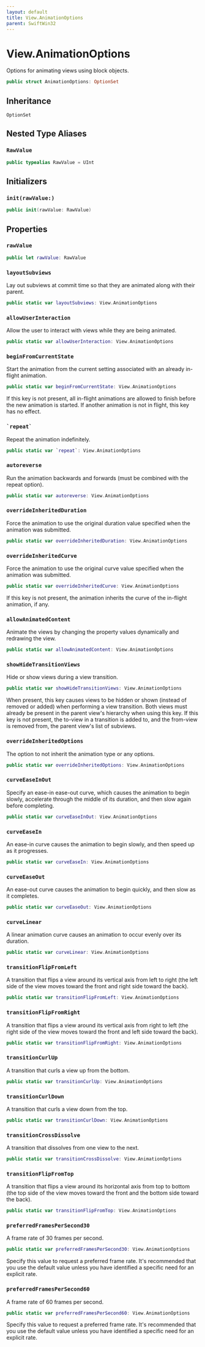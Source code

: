 ```yaml
---
layout: default
title: View.AnimationOptions
parent: SwiftWin32
---
```

# View.AnimationOptions

Options for animating views using block objects.

``` swift
public struct AnimationOptions: OptionSet 
```

## Inheritance

`OptionSet`

## Nested Type Aliases

### `RawValue`

``` swift
public typealias RawValue = UInt
```

## Initializers

### `init(rawValue:)`

``` swift
public init(rawValue: RawValue) 
```

## Properties

### `rawValue`

``` swift
public let rawValue: RawValue
```

### `layoutSubviews`

Lay out subviews at commit time so that they are animated along with their
parent.

``` swift
public static var layoutSubviews: View.AnimationOptions 
```

### `allowUserInteraction`

Allow the user to interact with views while they are being animated.

``` swift
public static var allowUserInteraction: View.AnimationOptions 
```

### `beginFromCurrentState`

Start the animation from the current setting associated with an already
in-flight animation.

``` swift
public static var beginFromCurrentState: View.AnimationOptions 
```

If this key is not present, all in-flight animations are allowed to finish
before the new animation is started. If another animation is not in
flight, this key has no effect.

### `` `repeat` ``

Repeat the animation indefinitely.

``` swift
public static var `repeat`: View.AnimationOptions 
```

### `autoreverse`

Run the animation backwards and forwards (must be combined with the repeat
option).

``` swift
public static var autoreverse: View.AnimationOptions 
```

### `overrideInheritedDuration`

Force the animation to use the original duration value specified when the
animation was submitted.

``` swift
public static var overrideInheritedDuration: View.AnimationOptions 
```

### `overrideInheritedCurve`

Force the animation to use the original curve value specified when the
animation was submitted.

``` swift
public static var overrideInheritedCurve: View.AnimationOptions 
```

If this key is not present, the animation inherits the curve of the
in-flight animation, if any.

### `allowAnimatedContent`

Animate the views by changing the property values dynamically and
redrawing the view.

``` swift
public static var allowAnimatedContent: View.AnimationOptions 
```

### `showHideTransitionViews`

Hide or show views during a view transition.

``` swift
public static var showHideTransitionViews: View.AnimationOptions 
```

When present, this key causes views to be hidden or shown (instead of
removed or added) when performing a view transition. Both views must
already be present in the parent view's hierarchy when using this key. If
this key is not present, the to-view in a transition is added to, and the
from-view is removed from, the parent view's list of subviews.

### `overrideInheritedOptions`

The option to not inherit the animation type or any options.

``` swift
public static var overrideInheritedOptions: View.AnimationOptions 
```

### `curveEaseInOut`

Specify an ease-in ease-out curve, which causes the animation to begin
slowly, accelerate through the middle of its duration, and then slow again
before completing.

``` swift
public static var curveEaseInOut: View.AnimationOptions 
```

### `curveEaseIn`

An ease-in curve causes the animation to begin slowly, and then speed up
as it progresses.

``` swift
public static var curveEaseIn: View.AnimationOptions 
```

### `curveEaseOut`

An ease-out curve causes the animation to begin quickly, and then slow as
it completes.

``` swift
public static var curveEaseOut: View.AnimationOptions 
```

### `curveLinear`

A linear animation curve causes an animation to occur evenly over its
duration.

``` swift
public static var curveLinear: View.AnimationOptions 
```

### `transitionFlipFromLeft`

A transition that flips a view around its vertical axis from left to right
(the left side of the view moves toward the front and right side toward
the back).

``` swift
public static var transitionFlipFromLeft: View.AnimationOptions 
```

### `transitionFlipFromRight`

A transition that flips a view around its vertical axis from right to left
(the right side of the view moves toward the front and left side toward
the back).

``` swift
public static var transitionFlipFromRight: View.AnimationOptions 
```

### `transitionCurlUp`

A transition that curls a view up from the bottom.

``` swift
public static var transitionCurlUp: View.AnimationOptions 
```

### `transitionCurlDown`

A transition that curls a view down from the top.

``` swift
public static var transitionCurlDown: View.AnimationOptions 
```

### `transitionCrossDissolve`

A transition that dissolves from one view to the next.

``` swift
public static var transitionCrossDissolve: View.AnimationOptions 
```

### `transitionFlipFromTop`

A transition that flips a view around its horizontal axis from top to
bottom (the top side of the view moves toward the front and the bottom
side toward the back).

``` swift
public static var transitionFlipFromTop: View.AnimationOptions 
```

### `preferredFramesPerSecond30`

A frame rate of 30 frames per second.

``` swift
public static var preferredFramesPerSecond30: View.AnimationOptions 
```

Specify this value to request a preferred frame rate. It's recommended
that you use the default value unless you have identified a specific need
for an explicit rate.

### `preferredFramesPerSecond60`

A frame rate of 60 frames per second.

``` swift
public static var preferredFramesPerSecond60: View.AnimationOptions 
```

Specify this value to request a preferred frame rate. It's recommended
that you use the default value unless you have identified a specific need
for an explicit rate.
